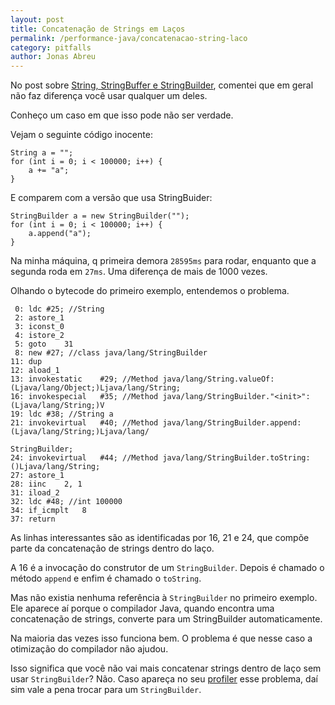 ```yaml
---
layout: post
title: Concatenação de Strings em Laços
permalink: /performance-java/concatenacao-string-laco
category: pitfalls
author: Jonas Abreu
---
```


No post sobre [String, StringBuffer e StringBuilder][1], comentei que em geral não faz diferença você usar
qualquer um deles. 

Conheço um caso em que isso pode não ser verdade.

Vejam o seguinte código inocente:

	String a = "";
	for (int i = 0; i < 100000; i++) {
		a += "a";
	}


E comparem com a versão que usa StringBuider:

	StringBuilder a = new StringBuilder("");
	for (int i = 0; i < 100000; i++) {
		a.append("a");
	}

Na minha máquina, q primeira demora `28595ms` para rodar, enquanto que a segunda roda em `27ms`. Uma diferença 
de mais de 1000 vezes.

Olhando o bytecode do primeiro exemplo, entendemos o problema.

	 0:	ldc	#25; //String 
	 2:	astore_1
	 3:	iconst_0
	 4:	istore_2
	 5:	goto	31
	 8:	new	#27; //class java/lang/StringBuilder
	11:	dup
	12:	aload_1
	13:	invokestatic	#29; //Method java/lang/String.valueOf:(Ljava/lang/Object;)Ljava/lang/String;
	16:	invokespecial	#35; //Method java/lang/StringBuilder."<init>":(Ljava/lang/String;)V
	19:	ldc	#38; //String a
	21:	invokevirtual	#40; //Method java/lang/StringBuilder.append:(Ljava/lang/String;)Ljava/lang/
																					StringBuilder;
	24:	invokevirtual	#44; //Method java/lang/StringBuilder.toString:()Ljava/lang/String;
	27:	astore_1
	28:	iinc	2, 1
	31:	iload_2
	32:	ldc	#48; //int 100000
	34:	if_icmplt	8
	37:	return

As linhas interessantes são as identificadas por 16, 21 e 24, que compõe parte da concatenação de strings 
dentro do laço.

A 16 é a invocação do construtor de um `StringBuilder`. Depois é chamado o método `append` e enfim é chamado o
`toString`.

Mas não existia nenhuma referência à `StringBuilder` no primeiro exemplo. Ele aparece aí porque o compilador Java,
quando encontra uma concatenação de strings, converte para um StringBuilder automaticamente.

Na maioria das vezes isso funciona bem. O problema é que nesse caso a otimização do compilador não ajudou.

Isso significa que você não vai mais concatenar strings dentro de laço sem usar `StringBuilder`? Não. Caso
apareça no seu [profiler][2] esse problema, daí sim vale a pena trocar para um `StringBuilder`.

[1]: /performance-java/string-string-builder-string-buffer
[2]: /performance-java/visual-vm

